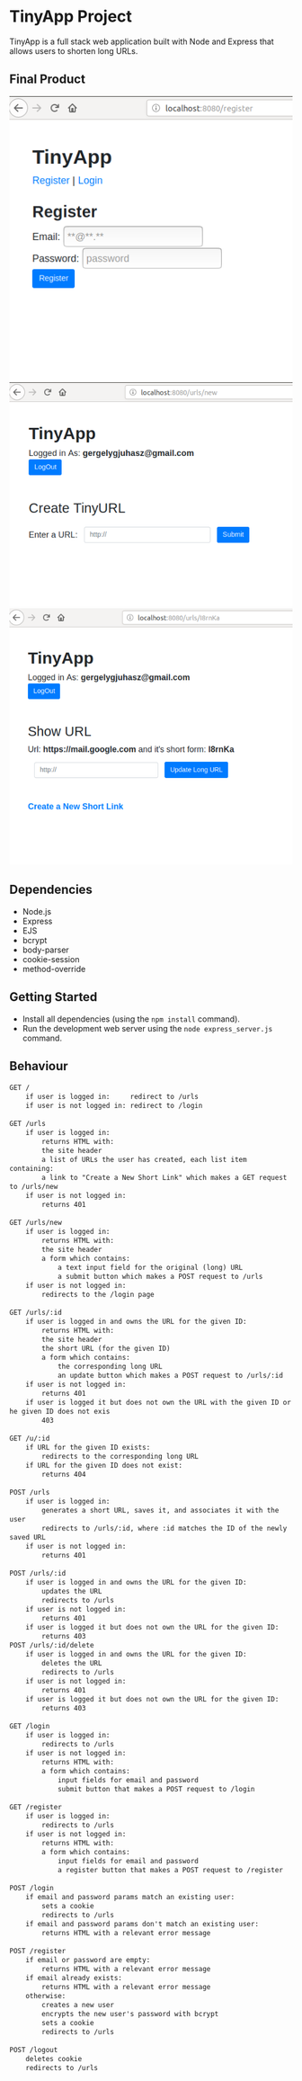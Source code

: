 # TinyApp Project

TinyApp is a full stack web application built with Node and Express that allows users to shorten long URLs.

## Final Product

!["Register"](docs/register.png)
!["Create Your own tiny URLs"](docs/create-new-short-url.png)
!["Edit the long URLs later on, if needed!](docs/editUrl.png)

## Dependencies

- Node.js
- Express
- EJS
- bcrypt
- body-parser
- cookie-session
- method-override

## Getting Started

- Install all dependencies (using the `npm install` command).
- Run the development web server using the `node express_server.js` command.

## Behaviour


    GET /
        if user is logged in:     redirect to /urls
        if user is not logged in: redirect to /login

    GET /urls
        if user is logged in:
            returns HTML with:
            the site header
            a list of URLs the user has created, each list item containing:
            a link to "Create a New Short Link" which makes a GET request to /urls/new
        if user is not logged in:
            returns 401

    GET /urls/new
        if user is logged in:
            returns HTML with:
            the site header
            a form which contains:
                a text input field for the original (long) URL
                a submit button which makes a POST request to /urls
        if user is not logged in:
            redirects to the /login page

    GET /urls/:id
        if user is logged in and owns the URL for the given ID:
            returns HTML with:
            the site header
            the short URL (for the given ID)
            a form which contains:
                the corresponding long URL
                an update button which makes a POST request to /urls/:id
        if user is not logged in:
            returns 401
        if user is logged it but does not own the URL with the given ID or he given ID does not exis
            403

    GET /u/:id
        if URL for the given ID exists:
            redirects to the corresponding long URL
        if URL for the given ID does not exist:
            returns 404

    POST /urls
        if user is logged in:
            generates a short URL, saves it, and associates it with the user
            redirects to /urls/:id, where :id matches the ID of the newly saved URL
        if user is not logged in:
            returns 401

    POST /urls/:id
        if user is logged in and owns the URL for the given ID:
            updates the URL
            redirects to /urls
        if user is not logged in:
            returns 401
        if user is logged it but does not own the URL for the given ID:
            returns 403
    POST /urls/:id/delete
        if user is logged in and owns the URL for the given ID:
            deletes the URL
            redirects to /urls
        if user is not logged in:
            returns 401
        if user is logged it but does not own the URL for the given ID:
            returns 403

    GET /login
        if user is logged in:
            redirects to /urls
        if user is not logged in:
            returns HTML with:
            a form which contains:
                input fields for email and password
                submit button that makes a POST request to /login

    GET /register
        if user is logged in:
            redirects to /urls
        if user is not logged in:
            returns HTML with:
            a form which contains:
                input fields for email and password
                a register button that makes a POST request to /register

    POST /login
        if email and password params match an existing user:
            sets a cookie
            redirects to /urls
        if email and password params don't match an existing user:
            returns HTML with a relevant error message

    POST /register
        if email or password are empty:
            returns HTML with a relevant error message
        if email already exists:
            returns HTML with a relevant error message
        otherwise:
            creates a new user
            encrypts the new user's password with bcrypt
            sets a cookie
            redirects to /urls

    POST /logout
        deletes cookie
        redirects to /urls
